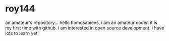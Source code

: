 # roy144
an amateur's repository...
hello homosapiens,
i am an amateur coder.
it is my first time with github.
i am interested in open source development.
i have lots to learn yet.
